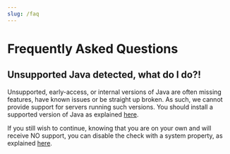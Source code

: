 ```yaml
---
slug: /faq
---
```


# Frequently Asked Questions

## Unsupported Java detected, what do I do?!

Unsupported, early-access, or internal versions of Java are often missing features, have known issues or be straight up broken. 
As such, we cannot provide support for servers running such versions.
You should install a supported version of Java as explained [here](/misc/java-install).

If you still wish to continue, knowing that you are on your own and will receive NO support, you can disable the check with a system property, as explained [here](/paper/reference/system-properties#paperignorejavaversion).
